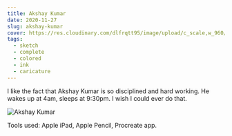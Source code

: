 ```yaml
---
title: Akshay Kumar
date: 2020-11-27
slug: akshay-kumar
cover: https://res.cloudinary.com/dlfrqtt95/image/upload/c_scale,w_960/v1610396026/127769921_3641147782658722_7365713854148940824_n.jpg_epqklk.jpg
tags:
  - sketch
  - complete
  - colored
  - ink
  - caricature
---
```


I like the fact that Akshay Kumar is so disciplined and hard working. He wakes up at 4am, sleeps at 9:30pm. I wish I could ever do that.

![Akshay Kumar](https://res.cloudinary.com/dlfrqtt95/image/upload/c_scale,w_960/v1610396026/127769921_3641147782658722_7365713854148940824_n.jpg_epqklk.jpg)

Tools used:
Apple iPad, Apple Pencil, Procreate app.
